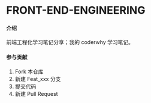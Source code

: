 # FRONT-END-ENGINEERING

#### 介绍

前端工程化学习笔记分享；我的 coderwhy 学习笔记。

#### 参与贡献

1.  Fork 本仓库
2.  新建 Feat_xxx 分支
3.  提交代码
4.  新建 Pull Request
